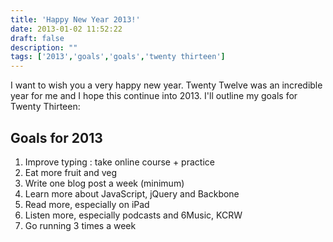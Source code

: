 ```yaml
---
title: 'Happy New Year 2013!'
date: 2013-01-02 11:52:22
draft: false
description: ""
tags: ['2013','goals','goals','twenty thirteen']
---
```


I want to wish you a very happy new year. Twenty Twelve was an incredible year for me and I hope this continue into 2013. I'll outline my goals for Twenty Thirteen:

Goals for 2013
--------------

1.  Improve typing : take online course + practice
2.  Eat more fruit and veg
3.  Write one blog post a week (minimum)
4.  Learn more about JavaScript, jQuery and Backbone
5.  Read more, especially on iPad
6.  Listen more, especially podcasts and 6Music, KCRW
7.  Go running 3 times a week